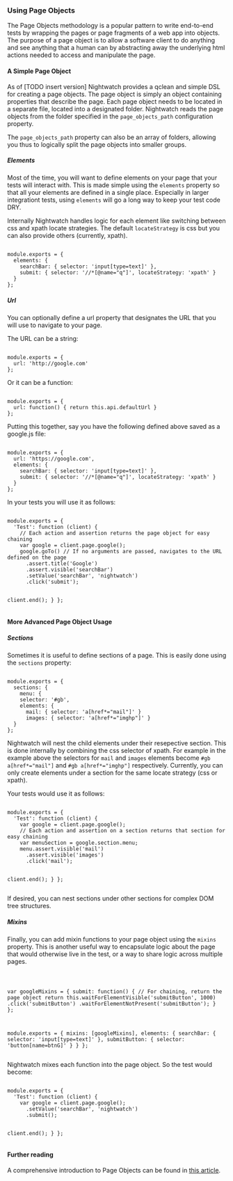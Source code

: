 ### Using Page Objects

The Page Objects methodology is a popular pattern to write end-to-end tests by wrapping the pages or page fragments of a web app into objects.
The purpose of a page object is to allow a software client to do anything and see anything that a human can by abstracting away the underlying html actions needed to access and manipulate the page.

#### A Simple Page Object

As of [TODO insert version] Nightwatch provides a qclean and simple DSL for creating a page objects. The page object is simply an object containing properties that describe the page. Each page object needs to be located in a separate file, located into a designated folder.
Nightwatch reads the page objects from the folder specified in the `page_objects_path` configuration property.

The `page_objects_path` property can also be an array of folders, allowing you thus to logically split the page objects into smaller groups.

##### Elements

Most of the time, you will want to define elements on your page that your tests will interact with. This is made simple using the `elements` property so that all your elements are defined in a single place. Especially in larger integrationt tests, using `elements` will go a long way to keep your test code DRY.

Internally Nightwatch handles logic for each element like switching between css and xpath locate strategies. The default `locateStrategy` is css but you can also provide others (currently, xpath).

<div class="sample-test">
<pre data-language="javascript"><code class="language-javascript">
module.exports = {
  elements: {
    searchBar: { selector: 'input[type=text]' },
    submit: { selector: '//*[@name="q"]', locateStrategy: 'xpath' }
  }
};
</code></pre>
</div>

##### Url

You can optionally define a url property that designates the URL that you will use to navigate to your page.

The URL can be a string:

<div class="sample-test">
<pre data-language="javascript"><code class="language-javascript">
module.exports = {
  url: 'http://google.com'
};
</code></pre>
</div>

Or it can be a function:

<div class="sample-test">
<pre data-language="javascript"><code class="language-javascript">
module.exports = {
  url: function() { return this.api.defaultUrl }
};
</code></pre>
</div>

Putting this together, say you have the following defined above saved as a google.js file:

<div class="sample-test">
<pre data-language="javascript"><code class="language-javascript">
module.exports = {
  url: 'https://google.com',
  elements: {
    searchBar: { selector: 'input[type=text]' },
    submit: { selector: '//*[@name="q"]', locateStrategy: 'xpath' }
  }
};
</code></pre>
</div>

In your tests you will use it as follows:

<div class="sample-test">
<pre data-language="javascript"><code class="language-javascript">
module.exports = {
  'Test': function (client) {
    // Each action and assertion returns the page object for easy chaining
    var google = client.page.google();
    google.goTo() // If no arguments are passed, navigates to the URL defined on the page
      .assert.title('Google')
      .assert.visible('searchBar')
      .setValue('searchBar', 'nightwatch')
      .click('submit');

  client.end();
  }
};
</code></pre>
</div>

#### More Advanced Page Object Usage

##### Sections

Sometimes it is useful to define sections of a page. This is easily done using the `sections` property:

<div class="sample-test">
<pre data-language="javascript"><code class="language-javascript">
module.exports = {
  sections: {
    menu: {
    selector: '#gb',
    elements: {
      mail: { selector: 'a[href*="mail"]' }
      images: { selector: 'a[href*="imghp"]' }
  }
};
</code></pre>
</div>

Nightwatch will nest the child elements under their resepective section. This is done internally by combining the css selector of xpath. For example in the example above the selectors for `mail` and `images` elements become `#gb a[href*="mail"]` and `#gb a[href*="imghp"]` respectively.
Currently, you can only create elements under a section for the same locate strategy (css or xpath).

Your tests would use it as follows:

<div class="sample-test">
<pre data-language="javascript"><code class="language-javascript">
module.exports = {
  'Test': function (client) {
    var google = client.page.google();
    // Each action and assertion on a section returns that section for easy chaining
    var menuSection = google.section.menu;
    menu.assert.visible('mail')
      .assert.visible('images')
      .click('mail');

  client.end();
  }
};
</code></pre>
</div>

If desired, you can nest sections under other sections for complex DOM tree structures.

##### Mixins


Finally, you can add mixin functions to your page object using the `mixins` property. This is another useful way to encapsulate logic about the page that would otherwise live in the test, or a way to share logic across multiple pages.

<div class="sample-test">
<pre data-language="javascript"><code class="language-javascript">

var googleMixins = {
  submit: function() {
    // For chaining, return the page object
    return this.waitForElementVisible('submitButton', 1000)
      .click('submitButton')
      .waitForElementNotPresent('submitButton');
  }
};

module.exports = {
  mixins: [googleMixins],
  elements: {
    searchBar: { selector: 'input[type=text]' },
    submitButton: { selector: 'button[name=btnG]' }
  }
};
</code></pre>
</div>

Nightwatch mixes each function into the page object. So the test would become:

<div class="sample-test">
<pre data-language="javascript"><code class="language-javascript">
module.exports = {
  'Test': function (client) {
    var google = client.page.google();
      .setValue('searchBar', 'nightwatch')
      .submit();

  client.end();
  }
};
</code></pre>
</div>


#### Further reading
A comprehensive introduction to Page Objects can be found in <a href="http://martinfowler.com/bliki/PageObject.html" target="_blank">this article</a>.
